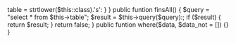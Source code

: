 <?php

class Model extends Database
{

    public funtion __construct()
    {
        if(!property_exists($this, 'table')){
            
        $this->table = strtlower($this::class).'s':
    }
    }

    public funtion finsAll()
    { 
        $query = "select * from $this->table";
        $result = $this->query($query):;

        if ($result) { 
            return $result;
        }
        return false;
    }

    public funtion where($data, $data_not = [])
    {}
}

